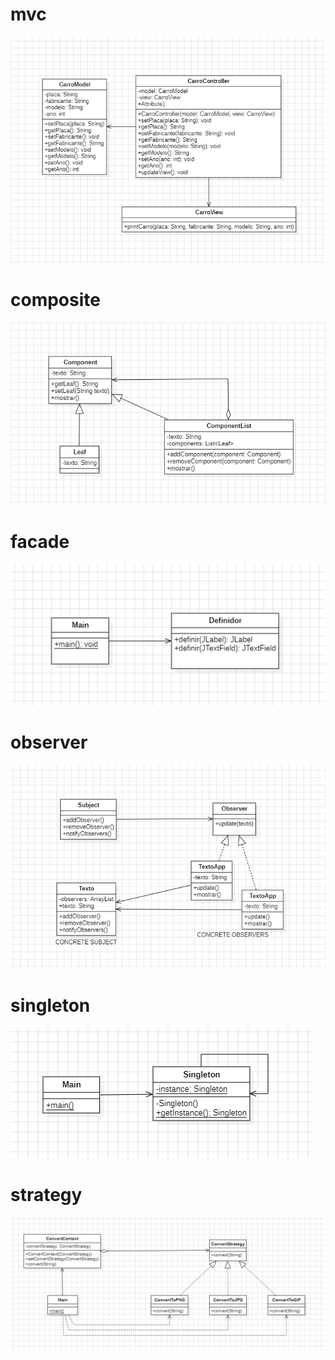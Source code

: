 # mvc
<img src="/engenharia3/mvc/mvc.png">
<br>

# composite
<img src="/engenharia3/composite/composite.png">
<br>

# facade
<img src="/engenharia3/facade/facade.png">
<br>

# observer
<img src="/engenharia3/observer/observer.png">
<br>

# singleton
<img src="/engenharia3/singleton/singleton.png">
<br>

# strategy
<img src="/engenharia3/strategy/strategy.png">
<br>
